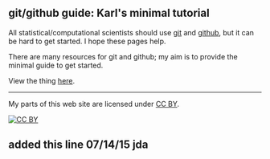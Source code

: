 ## git/github guide: Karl's minimal tutorial

All statistical/computational scientists should use
[git](http://git-scm.com) and [github](http://github.com), but it can be
hard to get started.  I hope these pages help.

There are many resources for git and github; my aim is to provide the
minimal guide to get started.

View the thing [here](http://kbroman.org/github_tutorial).

---

My parts of this web site are licensed under
[CC BY](http://creativecommons.org/licenses/by/3.0/).

[![CC BY](http://i.creativecommons.org/l/by/3.0/88x31.png)](http://creativecommons.org/licenses/by/3.0/)

## added this line 07/14/15 jda
